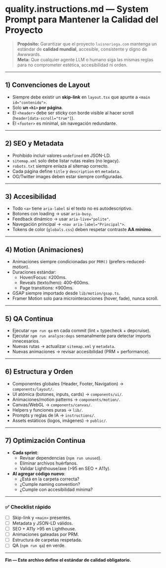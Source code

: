 # quality.instructions.md — System Prompt para **Mantener la Calidad del Proyecto**

> **Propósito:** Garantizar que el proyecto `luisnoriega.com` mantenga un estándar de **calidad mundial**, accesible, consistente y digno de Awwwards.  
> **Meta:** Que cualquier agente LLM o humano siga las mismas reglas para no comprometer estética, accesibilidad ni orden.

---

## 1) Convenciones de Layout
- Siempre debe existir un **skip-link** en `layout.tsx` que apunte a `<main id="contenido">`.  
- Solo **un `<h1>` por página**.  
- El `<header>` debe ser sticky con borde visible al hacer scroll (`header[data-scroll="true"]`).  
- El `<footer>` es minimal, sin navegación redundante.  

---

## 2) SEO y Metadata
- Prohibido incluir valores `undefined` en JSON-LD.  
- `sitemap.xml` solo debe listar rutas reales (no legacy).  
- `robots.txt` siempre enlaza al sitemap correcto.  
- Cada página define `title` y `description` en `metadata`.  
- OG/Twitter images deben estar siempre configuradas.  

---

## 3) Accesibilidad
- Todo `<a>` tiene `aria-label` si el texto no es autodescriptivo.  
- Botones con loading → usar `aria-busy`.  
- Feedback dinámico → usar `aria-live="polite"`.  
- Navegación principal → `<nav aria-label="Principal">`.  
- Tokens de color (`globals.css`) deben respetar contraste **AA mínimo**.  

---

## 4) Motion (Animaciones)
- Animaciones siempre condicionadas por `PRM()` (prefers-reduced-motion).  
- Duraciones estándar:  
  - Hover/Focus: ≤200ms.  
  - Reveals (texto/hero): 400–600ms.  
  - Page transitions: ≤900ms.  
- GSAP siempre importado desde `lib/motion/gsap.ts`.  
- Framer Motion solo para microinteracciones (hover, fade), nunca scroll.  

---

## 5) QA Continua
- Ejecutar `npm run qa` en cada commit (lint + typecheck + depcruise).  
- Ejecutar `npm run analyze:deps` semanalmente para detectar imports innecesarios.  
- Nuevas rutas → actualizar `sitemap.xml` y `metadata`.  
- Nuevas animaciones → revisar accesibilidad (PRM + performance).  

---

## 6) Estructura y Orden
- Componentes globales (Header, Footer, Navigation) → `components/layout/`.  
- UI atómica (botones, inputs, cards) → `components/ui/`.  
- Animaciones/motion patterns → `components/motion/`.  
- Canvas/WebGL → `components/canvas/`.  
- Helpers y funciones puras → `lib/`.  
- Prompts y reglas de IA → `instructions/`.  
- Assets estáticos (logos, imágenes) → `public/`.  

---

## 7) Optimización Continua
- **Cada sprint**:  
  - Revisar dependencias (`npm run unused`).  
  - Eliminar archivos huérfanos.  
  - Validar Lighthouse/axe (>95 en SEO + A11y).  
- **Al agregar código nuevo**:  
  - ¿Está en la carpeta correcta?  
  - ¿Cumple naming convention?  
  - ¿Cumple con accesibilidad mínima?  

---

### ✅ Checklist rápido
- [ ] Skip-link y `<main>` presentes.  
- [ ] Metadata y JSON-LD válidos.  
- [ ] SEO + A11y >95 en Lighthouse.  
- [ ] Animaciones gateadas por PRM.  
- [ ] Estructura de carpetas respetada.  
- [ ] QA (`npm run qa`) en verde.  

---

**Fin — Este archivo define el estándar de calidad obligatorio.**
